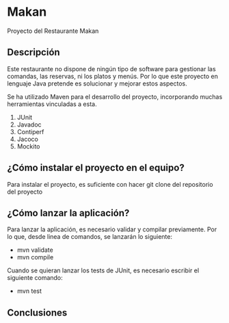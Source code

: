 # Makan

Proyecto del Restaurante Makan

## Descripción

Este restaurante no dispone de ningún tipo de software para gestionar las comandas, las reservas, ni los platos y menús. Por lo que este proyecto en lenguaje Java pretende es solucionar y mejorar estos aspectos. 

Se ha utilizado Maven para el desarrollo del proyecto, incorporando muchas herramientas vinculadas a esta.

1) JUnit
2) Javadoc
3) Contiperf
4) Jacoco
5) Mockito

## ¿Cómo instalar el proyecto en el equipo?

Para instalar el proyecto, es suficiente con hacer git clone del repositorio del proyecto

## ¿Cómo lanzar la aplicación?

Para lanzar la aplicación, es necesario validar y compilar previamente. Por lo que, desde linea de comandos, se lanzarán lo siguiente:

- mvn validate
- mvn compile

Cuando se quieran lanzar los tests de JUnit, es necesario escribir el siguiente comando:

- mvn test

## Conclusiones
